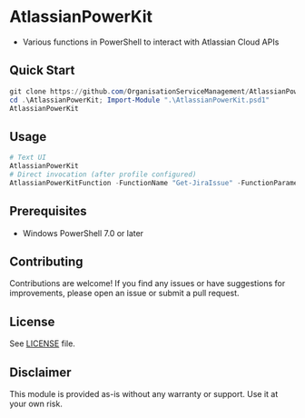 # AtlassianPowerKit

- Various functions in PowerShell to interact with Atlassian Cloud APIs

## Quick Start

```powershell
git clone https://github.com/OrganisationServiceManagement/AtlassianPowerKit.git
cd .\AtlassianPowerKit; Import-Module ".\AtlassianPowerKit.psd1"
AtlassianPowerKit
```

## Usage

```powershell
# Text UI
AtlassianPowerKit
# Direct invocation (after profile configured)
AtlassianPowerKitFunction -FunctionName "Get-JiraIssue" -FunctionParameters @{"Key"="TEST-1"} -Profile "zoak"
```

## Prerequisites

- Windows PowerShell 7.0 or later

## Contributing

Contributions are welcome! If you find any issues or have suggestions for improvements, please open an issue or submit a pull request.

## License

See [LICENSE](LICENSE.md) file.

## Disclaimer

This module is provided as-is without any warranty or support. Use it at your own risk.
